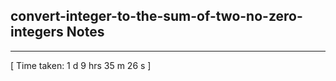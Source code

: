 <h2>convert-integer-to-the-sum-of-two-no-zero-integers Notes</h2><hr>[ Time taken: 1 d 9 hrs 35 m 26 s ]